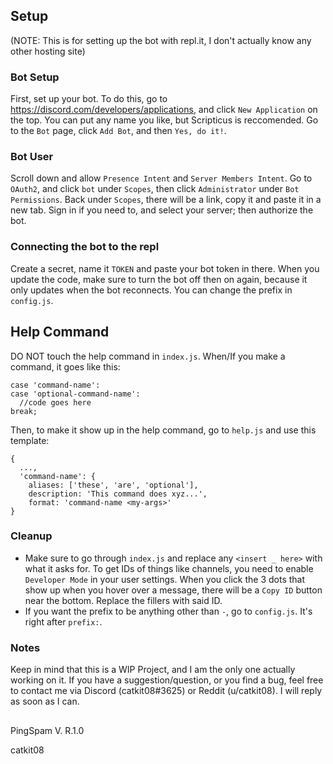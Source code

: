 ## Setup
(NOTE: This is for setting up the bot with repl.it, I don't actually know any other hosting site)

### Bot Setup
First, set up your bot. To do this, go to https://discord.com/developers/applications, and click `New Application` on the top. You can put any name you like, but Scripticus is reccomended. Go to the `Bot` page, click `Add Bot`, and then `Yes, do it!`.

### Bot User
Scroll down and allow `Presence Intent` and `Server Members Intent`. Go to `OAuth2`, and click `bot` under `Scopes`, then click `Administrator` under `Bot Permissions`. Back under `Scopes`, there will be a link, copy it and paste it in a new tab. Sign in if you need to, and select your server; then authorize the bot.

### Connecting the bot to the repl
Create a secret, name it `TOKEN` and paste your bot token in there. When you update the code, make sure to turn the bot off then on again, because it only updates when the bot reconnects. You can change the prefix in `config.js`.

## Help Command
DO NOT touch the help command in `index.js`. When/If you make a command, it goes like this: 
```JS
case 'command-name':
case 'optional-command-name':
  //code goes here
break;
```
Then, to make it show up in the help command, go to `help.js` and use this template:
```JS
{
  ...,
  'command-name': {
    aliases: ['these', 'are', 'optional'],
    description: 'This command does xyz...',
    format: 'command-name <my-args>'
}
```

### Cleanup
+ Make sure to go through `index.js` and replace any `<insert _ here>` with what it asks for. To get IDs of things like channels, you need to enable `Developer Mode` in your user settings. When you click the 3 dots that show up when you hover over a message, there will be a `Copy ID` button near the bottom. Replace the fillers with said ID. 
+ If you want the prefix to be anything other than `-`, go to `config.js`. It's right after `prefix:`.

### Notes
Keep in mind that this is a WIP Project, and I am the only one actually working on it. If you have a suggestion/question, or you find a bug, feel free to contact me via Discord (catkit08#3625) or Reddit (u/catkit08). I will reply as soon as I can.

##

PingSpam V. R.1.0

catkit08